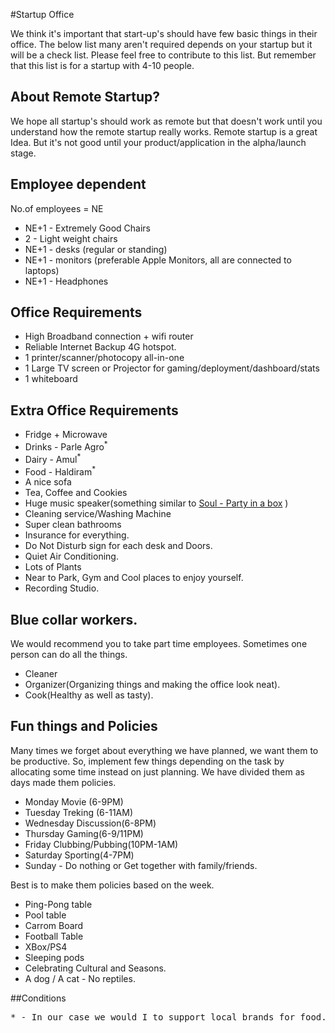 #Startup Office

We think it's important that start-up's should have few basic things in their office.
The below list many aren't required depends on your startup but it will be a check list.
Please feel free to contribute to this list. But remember that this list is for a startup with 4-10 people.

## About Remote Startup?
We hope all startup's should work as remote but that doesn't work until you understand how the remote startup really works.
Remote startup is a great Idea. But it's not good until your product/application in the alpha/launch stage.


## Employee dependent 
No.of employees = NE

+ NE+1 - Extremely Good Chairs
+ 2  - Light weight chairs
+ NE+1 - desks (regular or standing)
+ NE+1 - monitors (preferable Apple Monitors, all are connected to laptops)
+ NE+1 - Headphones

## Office Requirements

+ High Broadband connection + wifi router
+ Reliable Internet Backup 4G hotspot.
+ 1 printer/scanner/photocopy all-in-one
+ 1 Large TV screen or Projector for gaming/deployment/dashboard/stats
+ 1 whiteboard

## Extra Office Requirements

+ Fridge + Microwave 
 + Drinks - Parle Agro<sup>*</sup>
 + Dairy - Amul<sup>*</sup>
 + Food - Haldiram<sup>*</sup>
+ A nice sofa
+ Tea, Coffee and Cookies
+ Huge music speaker(something similar to [Soul - Party in a box](http://www.soulelectronics.com/shop/soul-electronics-party-in-a-box-p910conf-hi-definition-pro-speaker-system.html) )
+ Cleaning service/Washing Machine
+ Super clean bathrooms
+ Insurance for everything.
+ Do Not Disturb sign for each desk and Doors.
+ Quiet Air Conditioning.
+ Lots of Plants
+ Near to Park, Gym and Cool places to enjoy yourself.
+ Recording Studio.

## Blue collar workers.
We would recommend you to take part time employees. Sometimes one person can do all the things.

+ Cleaner
+ Organizer(Organizing things and making the office look neat).
+ Cook(Healthy as well as tasty).


## Fun things and Policies

Many times we forget about everything we have planned, we want them to be productive.
So, implement few things depending on the task by allocating some time instead on just planning.
We have divided them as days made them policies.

+ Monday Movie (6-9PM)
+ Tuesday Treking (6-11AM)
+ Wednesday Discussion(6-8PM)
+ Thursday Gaming(6-9/11PM)
+ Friday Clubbing/Pubbing(10PM-1AM)
+ Saturday Sporting(4-7PM)
+ Sunday - Do nothing or Get together with family/friends.

Best is to make them policies based on the week. 

+ Ping-Pong table
+ Pool table
+ Carrom Board
+ Football Table
+ XBox/PS4
+ Sleeping pods
+ Celebrating Cultural and Seasons.
+ A dog / A cat - No reptiles.

##Conditions

<pre>* - In our case we would I to support local brands for food. But it might change depending on the trust and quality.</pre>  
